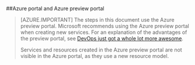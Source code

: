 ##Azure portal and Azure preview portal

> [AZURE.IMPORTANT] The steps in this document use the Azure preview portal. Microsoft recommends using the Azure preview portal when creating new services. For an explanation of the advantages of the preview portal, see [DevOps just got a whole lot more awesome](http://azure.microsoft.com/overview/preview-portal/). 
> 
> Services and resources created in the Azure preview portal are not visible in the Azure portal, as they use a new resource model.

